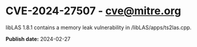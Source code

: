 # CVE-2024-27507 - cve@mitre.org

libLAS 1.8.1 contains a memory leak vulnerability in /libLAS/apps/ts2las.cpp.

**Publish date:** 2024-02-27
